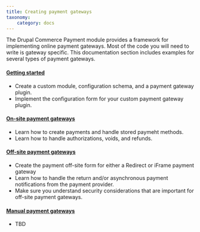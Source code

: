 ```yaml
---
title: Creating payment gateways
taxonomy:
    category: docs
---
```


The Drupal Commerce Payment module provides a framework for implementing online payment gateways. Most of the code you will need to write is gateway specific. This documentation section includes examples for several types of payment gateways.

#### [Getting started](01.getting-started)
- Create a custom module, configuration schema, and a payment gateway plugin.
- Implement the configuration form for your custom payment gateway plugin.

#### [On-site payment gateways](02.on-site-gateways)
- Learn how to create payments and handle stored paymeht methods.
- Learn how to handle authorizations, voids, and refunds.

#### [Off-site payment gateways](03.off-site-gateways)
- Create the payment off-site form for either a Redirect or iFrame payment gateway
- Learn how to handle the return and/or asynchronous payment notifications from the payment provider.
- Make sure you understand security considerations that are important for off-site payment gateways.

#### [Manual payment gateways](04.manual-gateways)
- TBD

